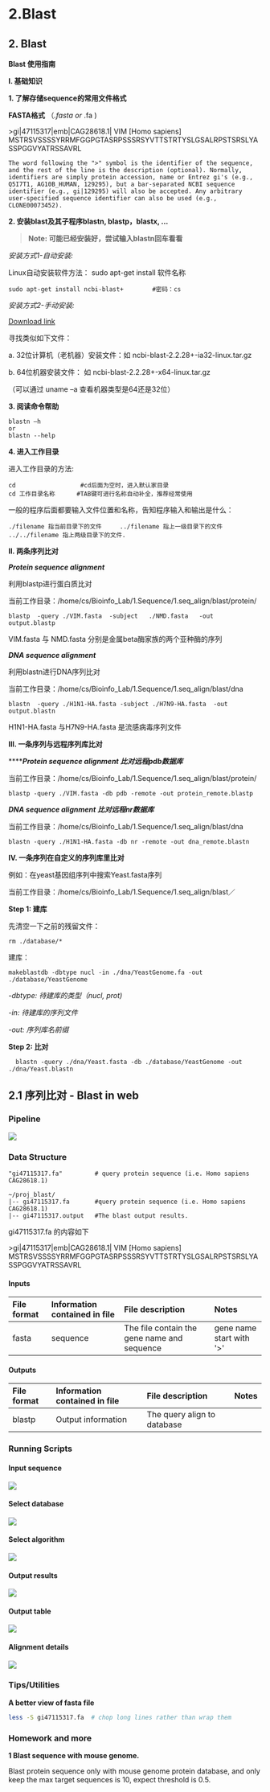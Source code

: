 # 2.Blast

## 2. Blast

**Blast 使用指南**

**I. 基础知识**

**1. 了解存储sequence的常用文件格式**

**FASTA格式** （_.fasta or_ .fa \)

&gt;gi\|47115317\|emb\|CAG28618.1\| VIM \[Homo sapiens\] MSTRSVSSSSYRRMFGGPGTASRPSSSRSYVTTSTRTYSLGSALRPSTSRSLYASSPGGVYATRSSAVRL

`The word following the ">" symbol is the identifier of the sequence, and the rest of the line is the description (optional). Normally, identifiers are simply protein accession, name or Entrez gi's (e.g., Q5I7T1, AG10B_HUMAN, 129295), but a bar-separated NCBI sequence identifier (e.g., gi|129295) will also be accepted. Any arbitrary user-specified sequence identifier can also be used (e.g., CLONE00073452).`

**2. 安装blast及其子程序blastn, blastp，blastx, ...** 

> **Note: 可能已经安装好，尝试输入blastn回车看看**

_安装方式1-自动安装:_

Linux自动安装软件方法： sudo apt-get install 软件名称

```text
sudo apt-get install ncbi-blast+        #密码：cs
```

_安装方式2-手动安装:_

[Download link](ftp://ftp.ncbi.nlm.nih.gov/blast/executables/blast+/LATEST/)

寻找类似如下文件：

a. 32位计算机（老机器）安装文件：如 ncbi-blast-2.2.28+-ia32-linux.tar.gz

b. 64位机器安装文件： 如 ncbi-blast-2.2.28+-x64-linux.tar.gz

（可以通过 uname –a 查看机器类型是64还是32位）

**3. 阅读命令帮助**

```text
blastn –h
or
blastn --help
```

**4. 进入工作目录**

进入工作目录的方法:

```text
cd                  #cd后面为空时，进入默认家目录    
cd 工作目录名称      #TAB键可进行名称自动补全，推荐经常使用
```

一般的程序后面都要输入文件位置和名称，告知程序输入和输出是什么：

`./filename 指当前目录下的文件    
../filename 指上一级目录下的文件    
../../filename 指上两级目录下的文件.`

**II. 两条序列比对**

_**Protein sequence alignment**_

利用blastp进行蛋白质比对

当前工作目录：/home/cs/Bioinfo\_Lab/1.Sequence/1.seq\_align/blast/protein/

```text
blastp  -query ./VIM.fasta  -subject   ./NMD.fasta   -out output.blastp
```

VIM.fasta 与 NMD.fasta 分别是金属beta酶家族的两个亚种酶的序列

_**DNA sequence alignment**_

利用blastn进行DNA序列比对

当前工作目录：/home/cs/Bioinfo\_Lab/1.Sequence/1.seq\_align/blast/dna

```text
blastn  -query ./H1N1-HA.fasta -subject ./H7N9-HA.fasta  -out output.blastn
```

H1N1-HA.fasta 与H7N9-HA.fasta 是流感病毒序列文件

**III.  一条序列与远程序列库比对**

 ****_**Protein sequence alignment 比对远程pdb数据库**_

当前工作目录：/home/cs/Bioinfo\_Lab/1.Sequence/1.seq\_align/blast/protein/

`blastp -query ./VIM.fasta -db pdb -remote -out protein_remote.blastp`

 _**DNA sequence alignment 比对远程nr数据库**_

当前工作目录：/home/cs/Bioinfo\_Lab/1.Sequence/1.seq\_align/blast/dna

`blastn -query ./H1N1-HA.fasta -db nr -remote -out dna_remote.blastn`

**IV. 一条序列在自定义的序列库里比对**

例如：在yeast基因组序列中搜索Yeast.fasta序列

当前工作目录：/home/cs/Bioinfo\_Lab/1.Sequence/1.seq\_align/blast／

**Step 1: 建库**

先清空一下之前的残留文件：

```text
rm ./database/*
```

建库：

```text
makeblastdb -dbtype nucl -in ./dna/YeastGenome.fa -out ./database/YeastGenome
```

_-dbtype: 待建库的类型（nucl, prot\)_

_-in: 待建库的序列文件_

_-out: 序列库名前缀_

**Step 2: 比对**

```text
  blastn -query ./dna/Yeast.fasta -db ./database/YeastGenome -out ./dna/Yeast.blastn
```

## 2.1 序列比对 - Blast in web

### Pipeline

![](../.gitbook/assets/blastweb.png)

### Data Structure

```text
"gi47115317.fa"         # query protein sequence (i.e. Homo sapiens CAG28618.1)

~/proj_blast/
|-- gi47115317.fa       #query protein sequence (i.e. Homo sapiens CAG28618.1)
|-- gi47115317.output   #The blast output results.
```

gi47115317.fa 的内容如下

&gt;gi\|47115317\|emb\|CAG28618.1\| VIM \[Homo sapiens\] MSTRSVSSSSYRRMFGGPGTASRPSSSRSYVTTSTRTYSLGSALRPSTSRSLYASSPGGVYATRSSAVRL

#### **Inputs**

| **File format** | **Information contained in file** | **File description** | **Notes** |
| :--- | :--- | :--- | :--- |
| fasta | sequence | The file contain the gene name and sequence | gene name start with '&gt;' |

#### **Outputs**

| **File format** | **Information contained in file** | **File description** | **Notes** |
| :--- | :--- | :--- | :--- |
| blastp | Output information | The query align to database |  |

### Running Scripts

#### **Input sequence**

![](../.gitbook/assets/blastweb2.png)

#### **Select database**

![](../.gitbook/assets/blastweb3.png)

#### **Select algorithm**

![](../.gitbook/assets/blastweb4.png)

#### **Output results**

![](../.gitbook/assets/blastweb5.png)

#### **Output table**

![](../.gitbook/assets/blastweb6.png)

#### **Alignment details**

![](../.gitbook/assets/blastweb7.png)

### Tips/Utilities

**A better view of fasta file**

```bash
less -S gi47115317.fa  # chop long lines rather than wrap them
```

### Homework and more

**1 Blast sequence with mouse genome.**

Blast protein sequence only with mouse genome protein database, and only keep the max target sequences is 10, expect threshold is 0.5.

